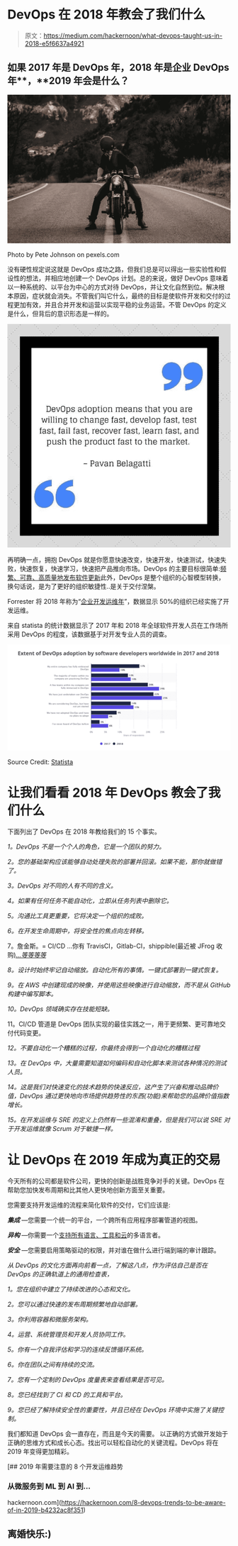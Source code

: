 # DevOps 在 2018 年教会了我们什么

> 原文：<https://medium.com/hackernoon/what-devops-taught-us-in-2018-e5f6637a4921>

## 如果 2017 年是 DevOps 年，2018 年是企业 DevOps 年**，**2019 年会是什么？

![](img/e6b5802445d9129daad1ea37f5a5e99d.png)

Photo by Pete Johnson on pexels.com

没有硬性规定说这就是 DevOps 成功之路，但我们总是可以得出一些实验性和假设性的想法，并相应地创建一个 DevOps 计划。总的来说，做好 DevOps 意味着以一种系统的、以平台为中心的方式对待 DevOps，并让文化自然到位。解决根本原因，症状就会消失。不管我们叫它什么，最终的目标是使软件开发和交付的过程更加有效，并且合并开发和运营以实现平稳的业务运营。不管 DevOps 的定义是什么，但背后的意识形态是一样的。

![](img/1155f3aa42ccac0121f58c942cb04b36.png)

再明确一点，拥抱 DevOps 就是你愿意快速改变，快速开发，快速测试，快速失败，快速恢复，快速学习，快速把产品推向市场。DevOps 的主要目标很简单:[频繁、可靠、高质量地发布软件更新](https://jfrog.com/enterprise-plus-platform/)此外，DevOps 是整个组织的心智模型转换，换句话说，是为了更好的组织敏捷性..是关于交付涅槃。

Forrester 将 2018 年称为“[企业开发运维年](https://go.forrester.com/blogs/2018-the-year-of-enterprise-devops/)”，数据显示 50%的组织已经实施了开发运维。

来自 statista 的统计数据显示了 2017 年和 2018 年全球软件开发人员在工作场所采用 DevOps 的程度，该数据基于对开发专业人员的调查。

![](img/071b31c1c3c64e39bb7e92ea31a0d46e.png)

Source Credit: [Statista](https://www.statista.com/statistics/673505/worldwide-software-development-survey-devops-adoption/)

# 让我们看看 2018 年 DevOps 教会了我们什么

下面列出了 DevOps 在 2018 年教给我们的 15 个事实。

*1。DevOps 不是一个个人的角色，它是一个团队的努力。*

*2。您的基础架构应该能够自动处理失败的部署并回滚。如果不能，那你就做错了。*

*3。DevOps 对不同的人有不同的含义。*

*4。如果有任何任务不能自动化，立即从任务列表中删除它。*

*5。沟通比工具更重要，它将决定一个组织的成败。*

*6。在开发生命周期中，将安全性的焦点向左转移。*

7。詹金斯。= CI/CD …你有 TravisCI，Gitlab-CI，shippible(最近被 JFrog 收购[)*…等等等等*](https://jfrog.com/about/press/jfrog-acquires-shippable-delivers-complete-devops-pipeline-automation-from-code-to-production/)

*8。设计时始终牢记自动缩放。自动化所有的事情。一键式部署到一键式恢复。*

*9。在 AWS 中创建现成的映像，并使用这些映像进行自动缩放，而不是从 GitHub 构建中编写脚本。*

*10。DevOps 领域确实存在技能短缺。*

11。CI/CD 管道是 DevOps 团队实现的最佳实践之一，用于更频繁、更可靠地交付代码变更。

*12。不要自动化一个糟糕的过程，你最终会得到一个自动化的糟糕过程*

*13。在 DevOps 中，大量需要知道如何编码和自动化脚本来测试各种情况的测试人员。*

*14。这是我们对快速变化的技术趋势的快速反应，这产生了兴奋和推动品牌价值，DevOps 通过更快地向市场提供趋势性的东西(功能)来帮助您的品牌价值指数增长。*

*15。在开发运维与 SRE 的定义上仍然有一些混淆和重叠，但是我们可以说 SRE 对于开发运维就像 Scrum 对于敏捷一样。*

# 让 DevOps 在 2019 年成为真正的交易

今天所有的公司都是软件公司，更快的创新是战胜竞争对手的关键。DevOps 在帮助您加快发布周期和比其他人更快地创新方面至关重要。

您需要支持开发运维的流程来简化软件的交付，它们应该是:

***集成*** —您需要一个统一的平台，一个跨所有应用程序部署管道的视图。

***异构*** —你需要一个[支持所有语言、工具和云](https://jfrog.com/whitepaper/devops-8-reasons-for-devops-to-use-a-binary-repository-manager-on-the-cloud/)的多语言者。

***安全*** —您需要启用策略驱动的权限，并对谁在做什么进行端到端的审计跟踪。

*从 DevOps 的文化方面再向前看一点，了解这八点，作为评估自己是否在 DevOps 的正确轨道上的通用检查表，*

*1。您在组织中建立了持续改进的心态和文化。*

*2。您可以通过快速的发布周期频繁地自动部署。*

*3。你利用容器和微服务架构。*

*4。运营、系统管理员和开发人员协同工作。*

*5。你有一个自我评估和学习的连续反馈循环系统。*

*6。你在团队之间有持续的交流。*

*7。您有一个定制的 DevOps 度量表来查看结果是否可见。*

*8。您已经找到了 CI 和 CD 的工具和平台。*

*9。您已经了解持续安全性的重要性，并且已经在 DevOps 环境中实施了关键控制。*

我们都知道 DevOps 会一直存在，而且是今天的需要。
以正确的方式做开发始于正确的思维方式和成长心态。找出可以轻松自动化的关键流程。DevOps 将在 2019 年变得更加精彩。

[](https://hackernoon.com/8-devops-trends-to-be-aware-of-in-2019-b4232ac8f351) [## 2019 年需要注意的 8 个开发运维趋势

### 从微服务到 ML 到 AI 到…

hackernoon.com](https://hackernoon.com/8-devops-trends-to-be-aware-of-in-2019-b4232ac8f351) 

## 离婚快乐:)
